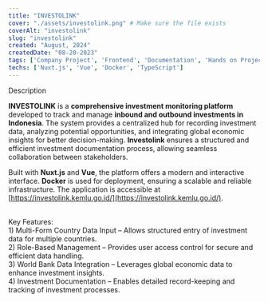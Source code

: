 ```yaml
---
title: "INVESTOLINK"
cover: "./assets/investolink.png" # Make sure the file exists
coverAlt: "investolink"
slug: "investolink"
created: "August, 2024"
createdDate: "08-20-2023"
tags: ['Company Project', 'Frontend', 'Documentation', 'Hands on Project']
techs: ['Nuxt.js', 'Vue', 'Docker', 'TypeScript']
---
```


<div class="text-2xl font-semibold mb-2">Description</div>

**INVESTOLINK** is a **comprehensive investment monitoring platform** developed to track and manage **inbound and outbound investments in Indonesia**. The system provides a centralized hub for recording investment data, analyzing potential opportunities, and integrating global economic insights for better decision-making. **Investolink** ensures a structured and efficient investment documentation process, allowing seamless collaboration between stakeholders.

Built with **Nuxt.js** and **Vue**, the platform offers a modern and interactive interface. **Docker** is used for deployment, ensuring a scalable and reliable infrastructure. The application is accessible at <span class="underline underline-offset-1 font-semibold">[https://investolink.kemlu.go.id/](https://investolink.kemlu.go.id/)</span>.

<br/>
<div class="text-2xl font-semibold mb-2">Key Features: </div>

<div>
1) Multi-Form Country Data Input – Allows structured entry of investment data for multiple countries. <br/>
2) Role-Based Management – Provides user access control for secure and efficient data handling. <br/>
3) World Bank Data Integration – Leverages global economic data to enhance investment insights. <br/>
4) Investment Documentation – Enables detailed record-keeping and tracking of investment processes. <br/>
</div>
